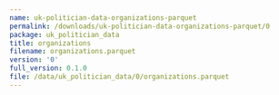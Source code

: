 ```yaml
---
name: uk-politician-data-organizations-parquet
permalink: /downloads/uk-politician-data-organizations-parquet/0
package: uk_politician_data
title: organizations
filename: organizations.parquet
version: '0'
full_version: 0.1.0
file: /data/uk_politician_data/0/organizations.parquet
---
```

